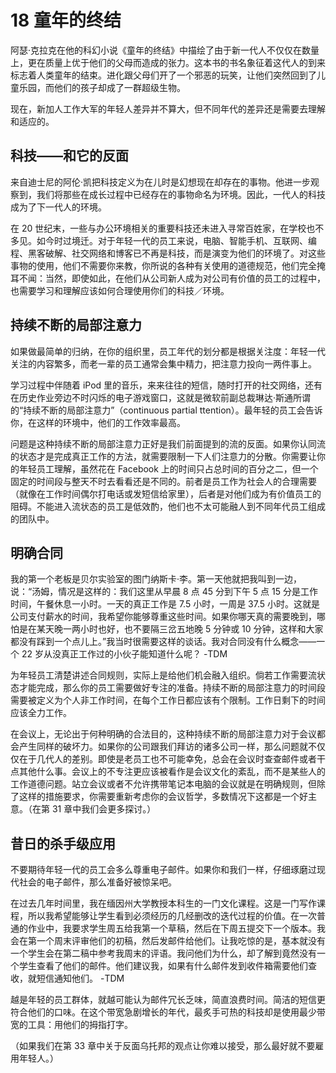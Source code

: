 # 18 童年的终结

阿瑟·克拉克在他的科幻小说《童年的终结》中描绘了由于新一代人不仅仅在数量上，更在质量上优于他们的父母而造成的张力。这本书的书名象征着这代人的到来标志着人类童年的结束。进化跟父母们开了一个邪恶的玩笑，让他们突然回到了儿童乐园，而他们的孩子却成了一群超级生物。

现在，新加人工作大军的年轻人差异并不算大，但不同年代的差异还是需要去理解和适应的。

## 科技——和它的反面

来自迪士尼的阿伦·凯把科技定义为在儿时是幻想现在却存在的事物。他进一步观察到，我们将那些在成长过程中已经存在的事物命名为环境。因此，一代人的科技成为了下一代人的环境。

在 20 世纪末，一些与办公环境相关的重要科技还未进入寻常百姓家，在学校也不多见。如今时过境迁。对于年轻一代的员工来说，电脑、智能手机、互联网、编程、黑客破解、社交网络和博客已不再是科技，而是演变为他们的环境了。对这些事物的使用，他们不需要你来教，你所说的各种有关使用的道德规范，他们完全掩耳不闻：当然，即使如此，在他们从公司新人成为对公司有价值的员工的过程中，也需要学习和理解应该如何合理使用你们的科技／环境。

## 持续不断的局部注意力

如果做最简单的归纳，在你的组织里，员工年代的划分都是根据关注度：年轻一代关注的内容繁多，而老一辈的员工通常会集中精力，把注意力投向一两件事上。

学习过程中伴随着 iPod 里的音乐，来来往往的短信，随时打开的社交网络，还有在历史作业旁边不时闪烁的电子游戏窗口，这就是微软前副总裁琳达·斯通所谓的“持续不断的局部注意力”（continuous partial ttention）。最年轻的员工会告诉你，在这样的环境中，他们的工作效率最高。

问题是这种持续不断的局部注意力正好是我们前面提到的流的反面。如果你认同流的状态才是完成真正工作的方法，就需要限制一下人们注意力的分散。你需要让你的年轻员工理解，虽然花在 Facebook 上的时间只占总时间的百分之二，但一个固定的时间段与整天不时去看看还是不同的。前者是员工作为社会人的合理需要（就像在工作时间偶尔打电话或发短信给家里），后者是对他们成为有价值员工的阻碍。不能进入流状态的员工是低效酌，他们也不太可能融人到不同年代员工组成的团队中。

## 明确合同

我的第一个老板是贝尔实验室的图门纳斯卡·李。第一天他就把我叫到一边，说：“汤姆，情况是这样的：我们这里从早晨 8 点 45 分到下午 5 点 15 分是工作时间，午餐休息一小时。一天的真正工作是 7.5 小时，一周是 37.5 小时。这就是公司支付薪水的时间，我希望你能够尊重这些时间。如果你哪天真的需要晚到，哪怕是在某天晚一两小时也好，也不要隔三岔五地晚 5 分钟或 10 分钟，这样和大家都没有踩到一个点儿上。”我当时很需要这样的谈话。我对合同没有什么概念——一个 22 岁从没真正工作过的小伙子能知道什么呢？
-TDM

为年轻员工清楚讲述合同规则，实际上是给他们机会融入组织。倘若工作需要流状态才能完成，那么你的员工需要做好专注的准备。持续不断的局部注意力的时间段需要被定义为个人非工作时间，在每个工作日都应该有个限制。工作日剩下的时间应该全力工作。

在会议上，无论出于何种明确的合法目的，这种持续不断的局部注意力对于会议都会产生同样的破坏力。如果你的公司跟我们拜访的诸多公司一样，那么问题就不仅仅在于几代人的差别。即使是老员工也不可能幸免，总会在会议时查查邮件或者干点其他什么事。会议上的不专注更应该被看作是会议文化的紊乱，而不是某些人的工作道德问题。站立会议或者不允许携带笔记本电脑的会议就是在明确规则，但除了这样的措施要求，你需要重新考虑你的会议哲学，多数情况下这都是一个好主意。（在第 31 章中我们会更多探讨。）

## 昔日的杀手级应用

不要期待年轻一代的员工会多么尊重电子邮件。如果你和我们一样，仔细琢磨过现代社会的电子邮件，那么准备好被惊呆吧。

在过去几年时间里，我在缅因州大学教授本科生的一门文化课程。这是一门写作课程，所以我希望能够让学生看到必须经历的几经删改的迭代过程的价值。在一次普通的作业中，我要求学生周五给我第一个草稿，然后在下周五提交下一个版本。我会在第一个周末评审他们的初稿，然后发邮件给他们。让我吃惊的是，基本就没有一个学生会在第二稿中参考我周末的评语。我问他们为什么，却了解到竟然没有一个学生查看了他们的邮件。他们建议我，如果有什么邮件发到收件箱需要他们查收，就短信通知他们。
-TDM

越是年轻的员工群体，就越可能认为邮件冗长乏味，简直浪费时间。简洁的短信更符合他们的口味。在这个带宽急剧增长的年代，最炙手可热的科技却是使用最少带宽的工具：用他们的拇指打字。

（如果我们在第 33 章中关于反面乌托邦的观点让你难以接受，那么最好就不要雇用年轻人。）
